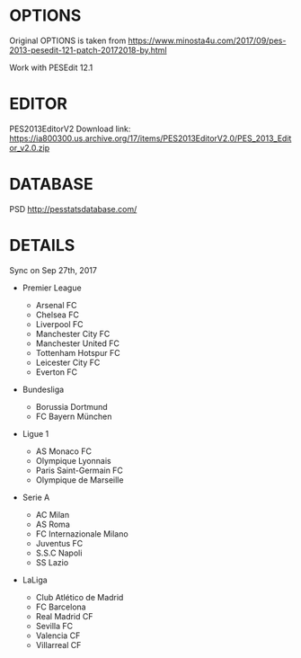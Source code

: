 # OPTIONS
Original OPTIONS is taken from 
https://www.minosta4u.com/2017/09/pes-2013-pesedit-121-patch-20172018-by.html

Work with PESEdit 12.1 

# EDITOR 
PES2013EditorV2
Download link: https://ia800300.us.archive.org/17/items/PES2013EditorV2.0/PES_2013_Editor_v2.0.zip

# DATABASE
PSD
http://pesstatsdatabase.com/

# DETAILS
Sync on Sep 27th, 2017

* Premier League
	* Arsenal FC
	* Chelsea FC
	* Liverpool FC
	* Manchester City FC
	* Manchester United FC
	* Tottenham Hotspur FC
	* Leicester City FC 
	* Everton FC

* Bundesliga
	* Borussia Dortmund
	* FC Bayern München

* Ligue 1
	* AS Monaco FC 
	* Olympique Lyonnais
	* Paris Saint-Germain FC
	* Olympique de Marseille 

* Serie A
	* AC Milan
	* AS Roma
	* FC Internazionale Milano
	* Juventus FC
	* S.S.C Napoli
	* SS Lazio

* LaLiga
	* Club Atlético de Madrid
	* FC Barcelona
	* Real Madrid CF
	* Sevilla FC
	* Valencia CF
	* Villarreal CF
